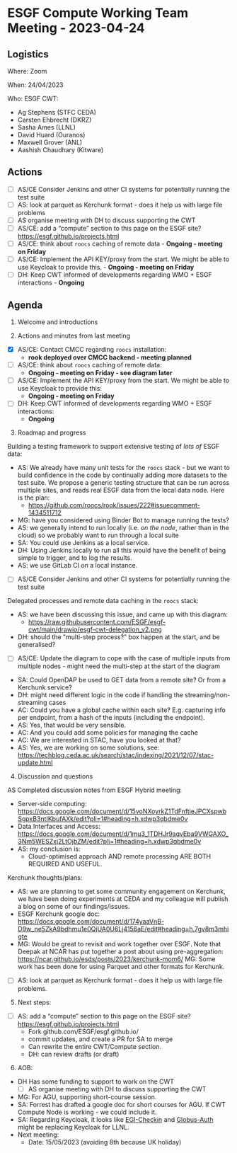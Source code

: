 # ESGF Compute Working Team Meeting - 2023-04-24

## Logistics

Where: Zoom

When:  24/04/2023

Who:  ESGF CWT:
- Ag Stephens (STFC CEDA)
- Carsten Ehbrecht (DKRZ)
- Sasha Ames (LLNL)
- David Huard (Ouranos)
- Maxwell Grover (ANL)
- Aashish Chaudhary (Kitware)

## Actions

- [ ] AS/CE Consider Jenkins and other CI systems for potentially running the test suite
- [ ] AS: look at parquet as Kerchunk format - does it help us with large file problems
- [ ] AS organise meeting with DH to discuss supporting the CWT
- [ ] AS/CE: add a “compute” section to this page on the ESGF site? https://esgf.github.io/projects.html
- [ ] AS/CE: think about `roocs` caching of remote data - **Ongoing - meeting on Friday**
- [ ] AS/CE: Implement the API KEY/proxy from the start. We might be able to use Keycloak to provide this. - **Ongoing - meeting on Friday**
- [ ] DH: Keep CWT informed of developments regarding WMO + ESGF interactions - **Ongoing**

## Agenda

1. Welcome and introductions

2. Actions and minutes from last meeting
- [x] AS/CE: Contact CMCC regarding `roocs` installation:
  - **rook deployed over CMCC backend - meeting planned**
- [ ] AS/CE: think about `roocs` caching of remote data:
  - **Ongoing - meeting on Friday - see diagram later**
- [ ] AS/CE: Implement the API KEY/proxy from the start. We might be able to use Keycloak to provide this:
  - **Ongoing - meeting on Friday**
- [ ] DH: Keep CWT informed of developments regarding WMO + ESGF interactions:
  - **Ongoing**

3. Roadmap and progress

Building a testing framework to support extensive testing of _lots of_ ESGF data:
- AS: We already have many unit tests for the `roocs` stack - but we want to build confidence in the code by continually adding more datasets to the test suite. We propose a generic testing structure that can be run across multiple sites, and reads real ESGF data from the local data node. Here is the plan:
  - https://github.com/roocs/rook/issues/222#issuecomment-1434511712
- MG: have you considered using Binder Bot to manage running the tests?
- AS: we generally intend to run locally (i.e. _on the node_, rather than in the cloud) so we probably want to run through a local suite
- SA: You could use Jenkins as a local service.
- DH: Using Jenkins locally to run all this would have the benefit of being simple to trigger, and to log the results.
- AS: we use GitLab CI on a local instance. 
- [ ] AS/CE Consider Jenkins and other CI systems for potentially running the test suite

Delegated processes and remote data caching in the `roocs` stack:
- AS: we have been discussing this issue, and came up with this diagram:
  - https://raw.githubusercontent.com/ESGF/esgf-cwt/main/drawio/esgf-cwt-delegation_v2.png
- DH: should the "multi-step process?" box happen at the start, and be generalised?
- [ ] AS/CE: Update the diagram to cope with the case of multiple inputs from multiple nodes - might need the multi-step at the start of the diagram
- SA: Could OpenDAP be used to GET data from a remote site? Or from a Kerchunk service?
- DH: might need different logic in the code if handling the streaming/non-streaming cases
- AC: Could you have a global cache within each site? E.g. capturing info per endpoint, from a hash of the inputs (including the endpoint).
- AS: Yes, that would be very sensible.
- AC: And you could add some policies for managing the cache
- AC: We are interested in STAC, have you looked at that?
- AS: Yes, we are working on some solutions, see: https://techblog.ceda.ac.uk/search/stac/indexing/2021/12/07/stac-update.html

4. Discussion and questions

AS Completed discussion notes from ESGF Hybrid meeting:
- Server-side computing: https://docs.google.com/document/d/15voNXoyrkZ1TdFnftieJPCXspwbSgpxB3ntIKbufAXk/edit?pli=1#heading=h.xdwp3qbdme0v
- Data Interfaces and Access: https://docs.google.com/document/d/1mu3_1TDHJr9aqvEba9VWGAXO_3Nm5WESZxj2LtOjbZM/edit?pli=1#heading=h.xdwp3qbdme0v
- AS: my conclusion is:
  - Cloud-optimised approach AND remote processing ARE BOTH REQUIRED AND USEFUL. 

Kerchunk thoughts/plans:
- AS: we are planning to get some community engagement on Kerchunk, we have been doing experiments at CEDA and my colleague will publish a blog on some of our findings/issues.
- ESGF Kerchunk google doc: https://docs.google.com/document/d/174yaaVnB-D9w_ne5ZkA9bdhmu1e0QjUA0U6Lj4156aE/edit#heading=h.7gv8m3mhigte
- MG: Would be great to revisit and work together over ESGF. Note that Deepak at NCAR has put together a post about using pre-aggregation: https://ncar.github.io/esds/posts/2023/kerchunk-mom6/
MG: Some work has been done for using Parquet and other formats for Kerchunk.
- [ ] AS: look at parquet as Kerchunk format - does it help us with large file problems.

5. Next steps:
- [ ] AS: add a “compute” section to this page on the ESGF site? https://esgf.github.io/projects.html
  - Fork github.com/ESGF/esgf.github.io/
  - commit updates, and create a PR for SA to merge
  - Can rewrite the entire CWT/Compute section.
  - DH: can review drafts (or draft)

6. AOB:
- DH Has some funding to support to work on the CWT
  - [ ] AS organise meeting with DH to discuss supporting the CWT
- MG: For AGU, supporting short-course session.
- SA: Forrest has drafted a google doc for short courses for AGU. If CWT Compute Node is working - we could include it.
- SA: Regarding Keycloak, it looks like [EGI-Checkin](https://www.egi.eu/service/check-in/) and [Globus-Auth](https://www.globus.org/platform/services/auth) might be replacing Keycloak for LLNL.
- Next meeting:
  - Date: 15/05/2023 (avoiding 8th because UK holiday)
